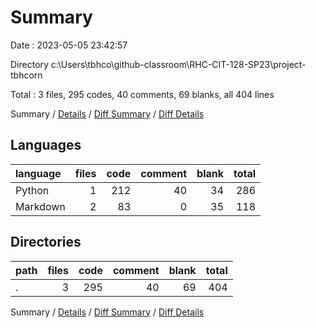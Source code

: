 # Summary

Date : 2023-05-05 23:42:57

Directory c:\\Users\\tbhco\\github-classroom\\RHC-CIT-128-SP23\\project-tbhcorn

Total : 3 files,  295 codes, 40 comments, 69 blanks, all 404 lines

Summary / [Details](details.md) / [Diff Summary](diff.md) / [Diff Details](diff-details.md)

## Languages
| language | files | code | comment | blank | total |
| :--- | ---: | ---: | ---: | ---: | ---: |
| Python | 1 | 212 | 40 | 34 | 286 |
| Markdown | 2 | 83 | 0 | 35 | 118 |

## Directories
| path | files | code | comment | blank | total |
| :--- | ---: | ---: | ---: | ---: | ---: |
| . | 3 | 295 | 40 | 69 | 404 |

Summary / [Details](details.md) / [Diff Summary](diff.md) / [Diff Details](diff-details.md)
